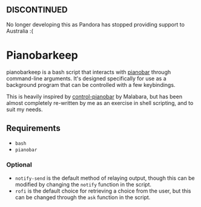 ## DISCONTINUED
No longer developing this as Pandora has stopped providing support to Australia
:(

# Pianobarkeep

pianobarkeep is a bash script that interacts with [pianobar](https://github.com/PromyLOPh/pianobar) through command-line arguments. It's designed specifically for use as a background program that can be controlled with a few keybindings.

This is heavily inspired by [control-pianobar](http://github.com/Malabara/control-pianobar) by Malabara, but has been almost completely re-written by me as an exercise in shell scripting, and to suit my needs.

## Requirements

- `bash`
- `pianobar`

### Optional

- `notify-send` is the default method of relaying output, though this can be modified by changing the `notify` function in the script.
- `rofi` is the default choice for retrieving a choice from the user, but this can be changed through the `ask` function in the script.
